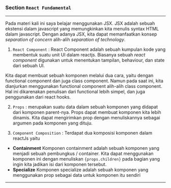 ### Section `React Fundamental`

--- 

Pada materi kali ini saya belajar menggunakan JSX. JSX adalah sebuah ekstensi dalam javascript yang memungkinkan kita menulis syntax HTML dalam javascript. Dengan adanya JSX, kita dapat memanfaatkan konsep _separation of concern_ alih-alih _separation of technology_.

1. `React Component` : React Component adalah sebuah kumpulan kode yang membentuk suatu unit UI dalam reactjs. Biasanya sebuah _react component_ digunakan untuk menentukan tampilan, behaviour, dan state dari sebuah UI.

Kita dapat membuat sebuah komponen melalui dua cara, yaitu dengan functional component dan juga class component. Namun pada saat ini, kita dianjurkan menggunakan functional component alih-alih class component. Hal ini dikarenakan penulisan dari functional lebih simpel, dan juga penggunakan dari react hooks.

2. `Props` : merupakan suatu data dalam sebuah komponen yang didapat dari komponen parent-nya. Props dapat membuat komponen kita lebih dinamis. Kita dapat mengirimkan prop dengan menuliskannya sebagai argumen pada komponen yang dituju.

3. `Component Composition` : Terdapat dua komposisi komponen dalam reactJs yaitu 
- **Containment**
  Komponen containment adalah sebuah komponen yang menjadi sebuah pembungkus / container. Kita dapat menggunakan komponen ini dengan menuliskan `{props.children}` pada bagian yang ingin kita jadikan isi dari komponen tersebut.
- **Specialize**
  Komponen specialize adalah sebuah komponen yang menggunakan prop sebagai data untuk komponen itu sendiri

--- 